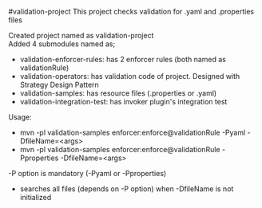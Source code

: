 #validation-project
This project checks validation for .yaml and .properties files

Created project named as validation-project<br>
Added 4 submodules named as;

- validation-enforcer-rules: has 2 enforcer rules (both named as validationRule)
- validation-operators: has validation code of project. Designed with Strategy Design Pattern
- validation-samples: has resource files (.properties or .yaml)
- validation-integration-test: has invoker plugin's integration test

Usage:
- mvn -pl validation-samples enforcer:enforce@validationRule -Pyaml -DfileName=\<args\>
- mvn -pl validation-samples enforcer:enforce@validationRule -Pproperties -DfileName=\<args\>

-P option is mandatory (-Pyaml or -Pproperties)

- searches all files (depends on -P option) when -DfileName is not initialized
